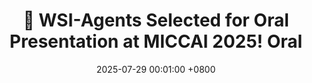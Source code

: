 ---
title: >-
    🎉 WSI-Agents Selected for Oral Presentation at MICCAI 2025!
    <span class="badge badge-pill badge-danger">Oral</span>
date: 2025-07-29 00:01:00 +0800
---